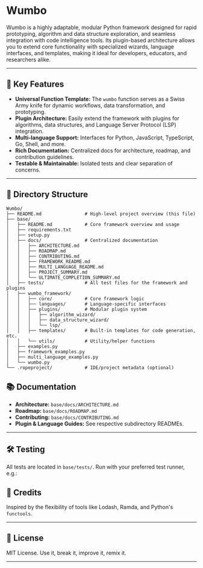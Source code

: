 # Wumbo

Wumbo is a highly adaptable, modular Python framework designed for rapid prototyping, algorithm and data structure exploration, and seamless integration with code intelligence tools. Its plugin-based architecture allows you to extend core functionality with specialized wizards, language interfaces, and templates, making it ideal for developers, educators, and researchers alike.

---

## 🚀 Key Features

- **Universal Function Template:** The `wumbo` function serves as a Swiss Army knife for dynamic workflows, data transformation, and prototyping.
- **Plugin Architecture:** Easily extend the framework with plugins for algorithms, data structures, and Language Server Protocol (LSP) integration.
- **Multi-language Support:** Interfaces for Python, JavaScript, TypeScript, Go, Shell, and more.
- **Rich Documentation:** Centralized docs for architecture, roadmap, and contribution guidelines.
- **Testable & Maintainable:** Isolated tests and clear separation of concerns.

---

## 📁 Directory Structure

```
Wumbo/
├── README.md                # High-level project overview (this file)
├── base/
│   ├── README.md            # Core framework overview and usage
│   ├── requirements.txt
│   ├── setup.py
│   ├── docs/                # Centralized documentation
│   │   ├── ARCHITECTURE.md
│   │   ├── ROADMAP.md
│   │   ├── CONTRIBUTING.md
│   │   ├── FRAMEWORK_README.md
│   │   ├── MULTI_LANGUAGE_README.md
│   │   ├── PROJECT_SUMMARY.md
│   │   └── ULTIMATE_COMPLETION_SUMMARY.md
│   ├── tests/               # All test files for the framework and plugins
│   ├── wumbo_framework/
│   │   ├── core/            # Core framework logic
│   │   ├── languages/       # Language-specific interfaces
│   │   ├── plugins/         # Modular plugin system
│   │   │   ├── algorithm_wizard/
│   │   │   ├── data_structure_wizard/
│   │   │   └── lsp/
│   │   ├── templates/       # Built-in templates for code generation, etc.
│   │   └── utils/           # Utility/helper functions
│   ├── examples.py
│   ├── framework_examples.py
│   ├── multi_language_examples.py
│   └── wumbo.py
└── .ropeproject/            # IDE/project metadata (optional)
```


## 📚 Documentation

- **Architecture:** `base/docs/ARCHITECTURE.md`
- **Roadmap:** `base/docs/ROADMAP.md`
- **Contributing:** `base/docs/CONTRIBUTING.md`
- **Plugin & Language Guides:** See respective subdirectory READMEs.

---

## 🛠️ Testing

All tests are located in `base/tests/`. Run with your preferred test runner, e.g.:


## 🙏 Credits

Inspired by the flexibility of tools like Lodash, Ramda, and Python's `functools`.

---

## 📜 License

MIT License. Use it, break it, improve it, remix it.

---
